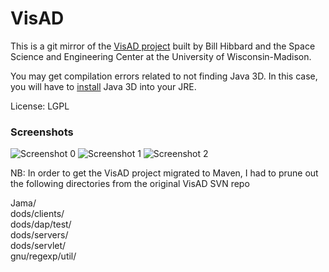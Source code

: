 # VisAD

This is a git mirror of the [VisAD project](http://www.ssec.wisc.edu/~billh/visad.html) built by Bill Hibbard and the Space Science and Engineering Center at the University of Wisconsin-Madison.

You may get compilation errors related to not finding Java 3D. In this case, you will have to [install](http://download.java.net/media/java3d/builds/release/1.5.1/README-download.html) Java 3D into your JRE.

License: LGPL



### Screenshots

<img src="http://www.ucar.edu/highlights/2007/images/globe2.jpg" alt="Screenshot 0" />

<img src="http://www.unidata.ucar.edu/software/idv/gallery/IDV_Nov200Z_wind.jpg" alt="Screenshot 1" />

<img src="http://homepages.mcs.vuw.ac.nz/~elvis/db/images/c489/VisAD2_pro.jpg" alt="Screenshot 2" />

NB: In order to get the VisAD project migrated to Maven, I had to prune out the following directories from the original VisAD SVN repo

Jama/<br />
dods/clients/<br />
dods/dap/test/<br />
dods/servers/<br />
dods/servlet/<br />
gnu/regexp/util/<br />
